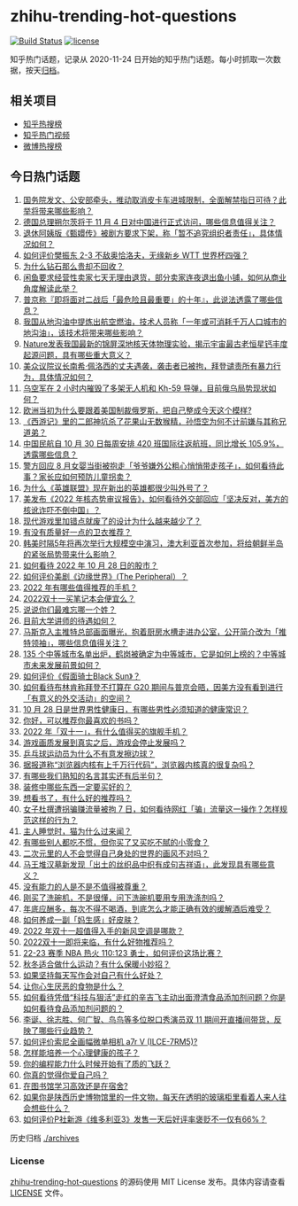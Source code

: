 # zhihu-trending-hot-questions

[![Build Status](https://github.com/justjavac/zhihu-trending-hot-questions/workflows/ci/badge.svg?branch=master)](https://github.com/justjavac/zhihu-trending-hot-questions/actions)
[![license](https://img.shields.io/github/license/justjavac/zhihu-trending-hot-questions)](https://github.com/justjavac/zhihu-trending-hot-questions/blob/master/LICENSE)

知乎热门话题，记录从 2020-11-24 日开始的知乎热门话题。每小时抓取一次数据，按天[归档](./archives)。

## 相关项目

- [知乎热搜榜](https://github.com/justjavac/zhihu-trending-top-search)
- [知乎热门视频](https://github.com/justjavac/zhihu-trending-hot-video)
- [微博热搜榜](https://github.com/justjavac/weibo-trending-hot-search)

## 今日热门话题

<!-- BEGIN -->
<!-- 最后更新时间 Sat Oct 29 2022 02:18:25 GMT+0800 (China Standard Time) -->

1. [国务院发文、公安部牵头，推动取消皮卡车进城限制，全面解禁指日可待？此举将带来哪些影响？](https://www.zhihu.com/question/562888019)
1. [德国总理朔尔茨将于 11 月 4 日对中国进行正式访问，哪些信息值得关注？](https://www.zhihu.com/question/563120922)
1. [退休阿姨版《甄嬛传》被剧方要求下架，称「暂不追究组织者责任」，具体情况如何？](https://www.zhihu.com/question/562752876)
1. [如何评价樊振东 2-3 不敌奥恰洛夫，无缘新乡 WTT 世界杯四强？](https://www.zhihu.com/question/563115493)
1. [为什么钻石那么贵却不回收？](https://www.zhihu.com/question/558363878)
1. [闲鱼要求经营性卖家七天无理由退货，部分卖家连夜退出鱼小铺，如何从商业角度解读此举？](https://www.zhihu.com/question/559363666)
1. [普京称『即将面对二战后「最危险且最重要」的十年』，此说法透露了哪些信息？](https://www.zhihu.com/question/562946177)
1. [我国从地沟油中提炼出航空燃油，技术人员称「一年或可消耗千万人口城市的地沟油」，该技术将带来哪些影响？](https://www.zhihu.com/question/562997468)
1. [Nature发表我国最新的锦屏深地核天体物理实验，揭示宇宙最古老恒星钙丰度起源问题，具有哪些重大意义？](https://www.zhihu.com/question/562769459)
1. [美众议院议长南希·佩洛西的丈夫遇袭，袭击者已被拘，拜登谴责所有暴力行为，具体情况如何？](https://www.zhihu.com/question/563140487)
1. [乌空军在 2 小时内摧毁了多架无人机和 Kh-59 导弹，目前俄乌局势现状如何？](https://www.zhihu.com/question/562799525)
1. [欧洲当初为什么要跟着美国制裁俄罗斯，把自己整成今天这个模样?](https://www.zhihu.com/question/560300935)
1. [《西游记》里的二郎神坑杀了花果山无数猴精，孙悟空为何不计前嫌与其称兄道弟？](https://www.zhihu.com/question/44016534)
1. [中国民航自 10 月 30 日每周安排 420 班国际往返航班，同比增长 105.9%，透露哪些信息？](https://www.zhihu.com/question/562432739)
1. [警方回应 8 月女婴当街被抱走「爷爷嫌外公粗心悄悄带走孩子」，如何看待此事？家长应如何预防儿童拐卖？](https://www.zhihu.com/question/562963831)
1. [为什么《英雄联盟》现在新出的英雄都很少叫外号了？](https://www.zhihu.com/question/533496433)
1. [美发布《2022 年核态势审议报告》，如何看待外交部回应「坚决反对，美方的核讹诈吓不倒中国」？](https://www.zhihu.com/question/563100026)
1. [现代游戏里加错点就废了的设计为什么越来越少了？](https://www.zhihu.com/question/560342807)
1. [有没有质量好一点的卫衣推荐？](https://www.zhihu.com/question/514471324)
1. [韩美时隔5年将再次举行大规模空中演习，澳大利亚首次参加，将给朝鲜半岛的紧张局势带来什么影响？](https://www.zhihu.com/question/562705677)
1. [如何看待 2022 年 10 月 28 日的股市？](https://www.zhihu.com/question/562989088)
1. [如何评价美剧《边缘世界》(The Peripheral）？](https://www.zhihu.com/question/561755230)
1. [2022 年有哪些值得推荐的手机？](https://www.zhihu.com/question/514306954)
1. [2022双十一买笔记本会便宜么？](https://www.zhihu.com/question/425332279)
1. [说说你们最难忘哪一个姓？](https://www.zhihu.com/question/379089339)
1. [目前大学讲师的待遇如何？](https://www.zhihu.com/question/495127497)
1. [马斯克入主推特总部画面曝光，抱着厨房水槽走进办公室，公开简介改为「推特领袖」，哪些信息值得关注？](https://www.zhihu.com/question/562661109)
1. [135 个中等城市名单出炉，鹤岗被确定为中等城市，它是如何上榜的？中等城市未来发展前景如何？](https://www.zhihu.com/question/562881455)
1. [如何评价《假面骑士Black Sun》？](https://www.zhihu.com/question/494129001)
1. [如何看待布林肯称拜登不打算在 G20 期间与普京会晤，因美方没有看到进行「有意义的外交活动」的空间？](https://www.zhihu.com/question/563050934)
1. [10 月 28 日是世界男性健康日，有哪些男性必须知道的健康常识？](https://www.zhihu.com/question/563020641)
1. [你好，可以推荐你最喜欢的书吗？](https://www.zhihu.com/question/561362744)
1. [2022 年「双十一」，有什么值得买的旗舰手机？](https://www.zhihu.com/question/561735243)
1. [游戏画质发展到真实之后，游戏会停止发展吗？](https://www.zhihu.com/question/557656833)
1. [乒乓球运动员为什么不有意发擦边球？](https://www.zhihu.com/question/298566566)
1. [据报道称“浏览器内核有上千万行代码”，浏览器内核真的很复杂吗？](https://www.zhihu.com/question/290767285)
1. [有哪些我们熟知的名言其实还有后半句？](https://www.zhihu.com/question/30792945)
1. [装修中哪些东西一定要买好的？](https://www.zhihu.com/question/544938809)
1. [想看书了，有什么好的推荐吗？](https://www.zhihu.com/question/559503558)
1. [女子杜撰遭拐骗赚流量被拘 7 日，如何看待网红「骗」流量这一操作？怎样规范这样的行为？](https://www.zhihu.com/question/562729392)
1. [主人睡觉时，猫为什么过来闻？](https://www.zhihu.com/question/474358188)
1. [有哪些别人都吃不惯，但你买了又买吃不腻的小零食？](https://www.zhihu.com/question/561308811)
1. [二次元里的人不会觉得自己身处的世界的画风不对吗？](https://www.zhihu.com/question/558699190)
1. [马王堆汉墓新发现「出土的丝织品中织有成句吉祥语」，此发现具有哪些意义？](https://www.zhihu.com/question/563017925)
1. [没有能力的人是不是不值得被尊重？](https://www.zhihu.com/question/559002256)
1. [刚买了洗碗机，不是很懂，问下洗碗机要用专用洗涤剂吗？](https://www.zhihu.com/question/440718918)
1. [年底应酬多，每次不得不喝酒，到底怎么才能正确有效的缓解酒后难受？](https://www.zhihu.com/question/561172332)
1. [如何养成一副「妈生感」好皮肤？](https://www.zhihu.com/question/562743945)
1. [2022 年双十一超值得入手的新风空调是哪款？](https://www.zhihu.com/question/562709931)
1. [2022双十一即将来临，有什么好物推荐吗？](https://www.zhihu.com/question/558218946)
1. [22-23 赛季 NBA 热火 110:123 勇士，如何评价这场比赛？](https://www.zhihu.com/question/562965714)
1. [秋冬适合做什么运动？有什么保暖小妙招？](https://www.zhihu.com/question/562834759)
1. [如果坚持每天写作会对自己有什么好处？](https://www.zhihu.com/question/412766298)
1. [让你心生厌恶的食物是什么？](https://www.zhihu.com/question/468990798)
1. [如何看待凭借“科技与狠活”走红的辛吉飞主动出面澄清食品添加剂问题？你是如何看待食品添加剂问题的？](https://www.zhihu.com/question/562907269)
1. [李诞、徐志胜、何广智、鸟鸟等多位脱口秀演员双 11 期间开直播间带货，反映了哪些行业趋势？](https://www.zhihu.com/question/562858488)
1. [如何评价索尼全画幅微单相机 a7r V (ILCE-7RM5)?](https://www.zhihu.com/question/562617660)
1. [怎样能培养一个心理健康的孩子？](https://www.zhihu.com/question/265658533)
1. [你的编程能力什么时候开始有了质的飞跃？](https://www.zhihu.com/question/439209257)
1. [你真的觉得你爱自己吗？](https://www.zhihu.com/question/562712095)
1. [在图书馆学习高效还是在宿舍?](https://www.zhihu.com/question/553272973)
1. [如果你是陕西历史博物馆里的一件文物，每天在透明的玻璃柜里看着人来人往会想些什么？](https://www.zhihu.com/question/562152146)
1. [如何评价P社新游《维多利亚3》发售一天后好评率褒贬不一仅有66%？](https://www.zhihu.com/question/562861220)

<!-- END -->

历史归档 [./archives](./archives)

### License

[zhihu-trending-hot-questions](https://github.com/justjavac/zhihu-trending-hot-questions)
的源码使用 MIT License 发布。具体内容请查看 [LICENSE](./LICENSE) 文件。
